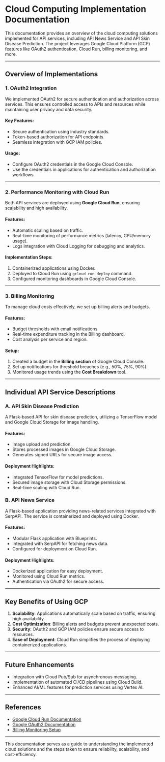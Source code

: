 # Cloud Computing Implementation Documentation

This documentation provides an overview of the cloud computing solutions implemented for API services, including API News Service and API Skin Disease Prediction. The project leverages Google Cloud Platform (GCP) features like OAuth2 authentication, Cloud Run, billing monitoring, and more.

---

## Overview of Implementations

### **1. OAuth2 Integration**
We implemented OAuth2 for secure authentication and authorization across services. This ensures controlled access to APIs and resources while maintaining user privacy and data security.

#### Key Features:
- Secure authentication using industry standards.
- Token-based authorization for API endpoints.
- Seamless integration with GCP IAM policies.

#### Usage:
- Configure OAuth2 credentials in the Google Cloud Console.
- Use the credentials in applications for authentication and authorization workflows.

---

### **2. Performance Monitoring with Cloud Run**
Both API services are deployed using **Google Cloud Run**, ensuring scalability and high availability.

#### Features:
- Automatic scaling based on traffic.
- Real-time monitoring of performance metrics (latency, CPU/memory usage).
- Logs integration with Cloud Logging for debugging and analytics.

#### Implementation Steps:
1. Containerized applications using Docker.
2. Deployed to Cloud Run using `gcloud run deploy` command.
3. Configured monitoring dashboards in Google Cloud Console.

---

### **3. Billing Monitoring**
To manage cloud costs effectively, we set up billing alerts and budgets.

#### Features:
- Budget thresholds with email notifications.
- Real-time expenditure tracking in the Billing dashboard.
- Cost analysis per service and region.

#### Setup:
1. Created a budget in the **Billing section** of Google Cloud Console.
2. Set up notifications for threshold breaches (e.g., 50%, 75%, 90%).
3. Monitored usage trends using the **Cost Breakdown** tool.

---

## Individual API Service Descriptions

### **A. API Skin Disease Prediction**
A Flask-based API for skin disease prediction, utilizing a TensorFlow model and Google Cloud Storage for image handling.

#### Features:
- Image upload and prediction.
- Stores processed images in Google Cloud Storage.
- Generates signed URLs for secure image access.

#### Deployment Highlights:
- Integrated TensorFlow for model predictions.
- Secured image storage with Cloud Storage permissions.
- Real-time scaling with Cloud Run.

### **B. API News Service**
A Flask-based application providing news-related services integrated with SerpAPI. The service is containerized and deployed using Docker.

#### Features:
- Modular Flask application with Blueprints.
- Integrated with SerpAPI for fetching news data.
- Configured for deployment on Cloud Run.

#### Deployment Highlights:
- Dockerized application for easy deployment.
- Monitored using Cloud Run metrics.
- Authentication via OAuth2 for secure access.

---

## Key Benefits of Using GCP

1. **Scalability**: Applications automatically scale based on traffic, ensuring high availability.
2. **Cost Optimization**: Billing alerts and budgets prevent unexpected costs.
3. **Security**: OAuth2 and GCP IAM policies ensure secure access to resources.
4. **Ease of Deployment**: Cloud Run simplifies the process of deploying containerized applications.

---

## Future Enhancements
- Integration with Cloud Pub/Sub for asynchronous messaging.
- Implementation of automated CI/CD pipelines using Cloud Build.
- Enhanced AI/ML features for prediction services using Vertex AI.

---

## References
- [Google Cloud Run Documentation](https://cloud.google.com/run/docs)
- [Google OAuth2 Documentation](https://cloud.google.com/docs/authentication)
- [Billing Monitoring Setup](https://cloud.google.com/billing/docs/how-to/budgets)

---

This documentation serves as a guide to understanding the implemented cloud solutions and the steps taken to ensure reliability, scalability, and cost-efficiency.
